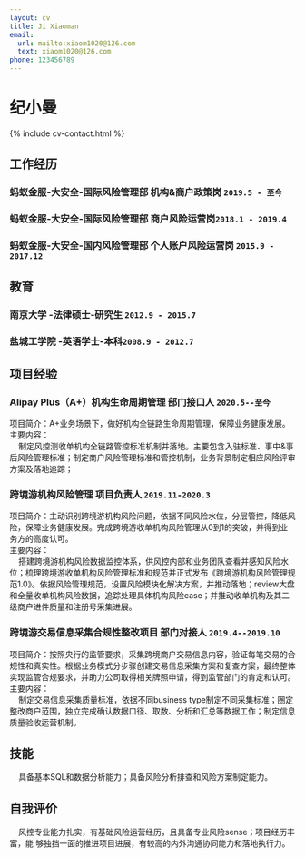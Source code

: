 ```yaml
---
layout: cv
title: Ji Xiaoman
email:
  url: mailto:xiaom1020@126.com
  text: xiaom1020@126.com
phone: 123456789
---
```


# **纪小曼**

<!--
include contact information from the front matter
Supported arguments:
    - homepage: url, text
    - phone
    - email
-->

{% include cv-contact.html %}

## 工作经历

### **蚂蚁金服-大安全-国际风险管理部** 机构&商户政策岗 `2019.5 - 至今`

### **蚂蚁金服-大安全-国际风险管理部** 商户风险运营岗`2018.1 - 2019.4`

### **蚂蚁金服-大安全-国内风险管理部** 个人账户风险运营岗 `2015.9 - 2017.12`

## 教育

### **南京大学** -法律硕士-研究生 `2012.9 - 2015.7`

### **盐城工学院** -英语学士-本科`2008.9 - 2012.7`

## 项目经验

### **Alipay Plus（A+）机构生命周期管理  部门接口人**  `2020.5--至今`
项目简介：A+业务场景下，做好机构全链路生命周期管理，保障业务健康发展。<br/>
主要内容：<br/>
&nbsp;&nbsp;&nbsp;&nbsp;制定风控测收单机构全链路管控标准机制并落地。主要包含入驻标准、事中&事后风险管理标准；制定商户风险管理标准和管控机制，业务背景制定相应风险评审方案及落地追踪；<br/>

### **跨境游机构风险管理  项目负责人** `2019.11-2020.3`
项目简介：主动识别跨境游机构风险问题，依据不同风险水位，分层管控，降低风险，保障业务健康发展。完成跨境游收单机构风险管理从0到1的突破，并得到业务方的高度认可。<br/>
主要内容：<br/>
&nbsp;&nbsp;&nbsp;&nbsp;搭建跨境游机构风险数据监控体系，供风控内部和业务团队查看并感知风险水位；梳理跨境游收单机构风险管理标准和规范并正式发布《跨境游机构风险管理规范1.0》。依据风险管理规范，设置风险模块化解决方案，并推动落地；review大盘和全量收单机构风险数据，追踪处理具体机构风险case；并推动收单机构及其二级商户进件质量和注册号采集进展。

### **跨境游交易信息采集合规性整改项目  部门对接人** `2019.4--2019.10`
项目简介：按照央行的监管要求，采集跨境商户交易信息内容，验证每笔交易的合规性和真实性。根据业务模式分步骤创建交易信息采集方案和复查方案，最终整体实现监管合规要求，并助力公司取得相关牌照申请，得到监管部门的肯定和认可。<br/>
主要内容：<br/>
&nbsp;&nbsp;&nbsp;&nbsp;制定交易信息采集质量标准，依据不同business type制定不同采集标准；圈定整改商户范围，独立完成确认数据口径、取数、分析和汇总等数据工作；制定信息质量验收运营机制。<br/>

## 技能
&nbsp;&nbsp;&nbsp;&nbsp;具备基本SQL和数据分析能力；具备风险分析排查和风险方案制定能力。<br/>

## 自我评价
&nbsp;&nbsp;&nbsp;&nbsp;风控专业能力扎实，有基础风险运营经历，且具备专业风险sense；项目经历丰富，能
够独挡一面的推进项目进展，有较高的内外沟通协同能力和落地执行力。<br/>
